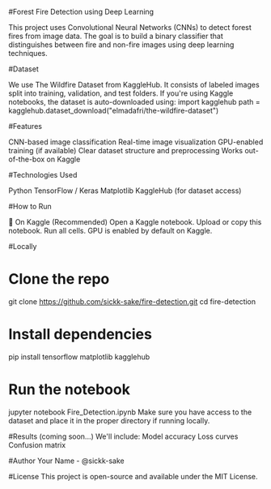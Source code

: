 #Forest Fire Detection using Deep Learning

This project uses Convolutional Neural Networks (CNNs) to detect forest fires from image data. The goal is to build a binary classifier that distinguishes between fire and non-fire images using deep learning techniques.

#Dataset

We use The Wildfire Dataset from KaggleHub. It consists of labeled images split into training, validation, and test folders.
If you're using Kaggle notebooks, the dataset is auto-downloaded using:
import kagglehub
path = kagglehub.dataset_download("elmadafri/the-wildfire-dataset")

#Features

CNN-based image classification
Real-time image visualization
GPU-enabled training (if available)
Clear dataset structure and preprocessing
Works out-of-the-box on Kaggle

#Technologies Used

Python
TensorFlow / Keras
Matplotlib
KaggleHub (for dataset access)

#How to Run

📌 On Kaggle (Recommended)
Open a Kaggle notebook.
Upload or copy this notebook.
Run all cells. GPU is enabled by default on Kaggle.

#Locally
# Clone the repo
git clone https://github.com/sickk-sake/fire-detection.git
cd fire-detection
# Install dependencies
pip install tensorflow matplotlib kagglehub
# Run the notebook
jupyter notebook Fire_Detection.ipynb
Make sure you have access to the dataset and place it in the proper directory if running locally.


#Results (coming soon...)
We'll include:
Model accuracy
Loss curves
Confusion matrix


#Author
Your Name - @sickk-sake

#License
This project is open-source and available under the MIT License.

